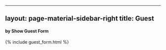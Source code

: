 
---
layout: page-material-sidebar-right
title: Guest
---
#### by Show Guest Form
{% include guest_form.html %}

